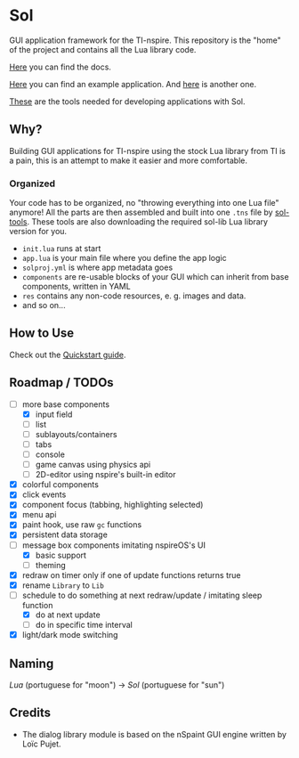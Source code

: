 
# Sol

GUI application framework for the TI-nspire. This repository is the "home" of the project
and contains all the Lua library code.

[Here](https://alexcoder04.github.io/sol-docs/) you can find the docs.

[Here](https://github.com/alexcoder04/sol-helloworld) you can find an example application.
And [here](https://github.com/alexcoder04/nclock22) is another one.

[These](https://github.com/alexcoder04/sol-tools) are the tools needed for developing applications with Sol.

## Why?

Building GUI applications for TI-nspire using the stock Lua library from TI
is a pain, this is an attempt to make it easier and more comfortable.

### Organized

Your code has to be organized, no "throwing everything into one Lua file" anymore!
All the parts are then assembled and built into one `.tns` file by [sol-tools](https://github.com/alexcoder04/sol-tools).
These tools are also downloading the required sol-lib Lua library version for you.

 - `init.lua` runs at start
 - `app.lua` is your main file where you define the app logic
 - `solproj.yml` is where app metadata goes
 - `components` are re-usable blocks of your GUI which can inherit from base components, written in YAML
 - `res` contains any non-code resources, e. g. images and data.
 - and so on...

## How to Use

Check out the [Quickstart guide](https://alexcoder04.github.io/sol-docs/quickstart.html).

## Roadmap / TODOs

 - [ ] more base components
   - [x] input field
   - [ ] list
   - [ ] sublayouts/containers
   - [ ] tabs
   - [ ] console
   - [ ] game canvas using physics api
   - [ ] 2D-editor using nspire's built-in editor
 - [x] colorful components
 - [x] click events
 - [x] component focus (tabbing, highlighting selected)
 - [x] menu api
 - [x] paint hook, use raw `gc` functions
 - [x] persistent data storage
 - [ ] message box components imitating nspireOS's UI
   - [x] basic support
   - [ ] theming
 - [x] redraw on timer only if one of update functions returns true
 - [x] rename `Library` to `Lib`
 - [ ] schedule to do something at next redraw/update / imitating sleep function
   - [x] do at next update
   - [ ] do in specific time interval
 - [x] light/dark mode switching

## Naming

*Lua* (portuguese for "moon") -> *Sol* (portuguese for "sun")

## Credits

 - The dialog library module is based on the nSpaint GUI engine written by Loïc Pujet.
